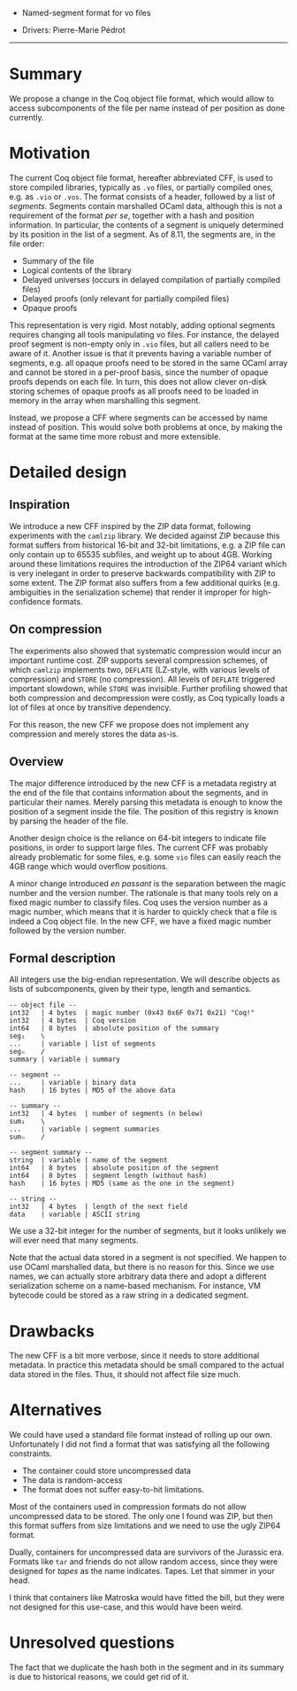- Named-segment format for vo files

- Drivers: Pierre-Marie Pédrot

----

# Summary

We propose a change in the Coq object file format, which would allow to
access subcomponents of the file per name instead of per position as done
currently.

# Motivation

The current Coq object file format, hereafter abbreviated CFF, is used to store
compiled libraries, typically as `.vo` files, or partially compiled ones, e.g.
as `.vio` or `.vos`. The format consists of a header,
followed by a list of *segments*. Segments contain marshalled OCaml data,
although this is not a requirement of the format *per se*, together with a hash
and position information. In particular, the contents of a segment is uniquely
determined by its position in the list of a segment. As of 8.11, the segments
are, in the file order:
- Summary of the file
- Logical contents of the library
- Delayed universes (occurs in delayed compilation of partially compiled files)
- Delayed proofs (only relevant for partially compiled files)
- Opaque proofs

This representation is very rigid. Most notably, adding optional segments
requires changing all tools manipulating vo files. For instance, the delayed
proof segment is non-empty only in `.vio` files, but all callers need to be
aware of it. Another issue is that it prevents having a variable number of
segments, e.g. all opaque proofs need to be stored in the same OCaml array and
cannot be stored in a per-proof basis, since the number of opaque proofs
depends on each file. In turn, this does not allow clever on-disk storing
schemes of opaque proofs as all proofs need to be loaded in memory in the array
when marshalling this segment.

Instead, we propose a CFF where segments can be accessed by name instead of
position. This would solve both problems at once, by making the format at the
same time more robust and more extensible.

# Detailed design

## Inspiration

We introduce a new CFF inspired by the ZIP data format, following experiments
with the `camlzip` library. We decided against ZIP because this format suffers
from historical 16-bit and 32-bit limitations, e.g. a ZIP file can only contain
up to 65535 subfiles, and weight up to about 4GB. Working around these
limitations requires the introduction of the ZIP64 variant which is very
inelegant in order to preserve backwards compatibility with ZIP to some extent.
The ZIP format also suffers from a few additional quirks (e.g. ambiguities in
the serialization scheme) that render it improper for high-confidence formats.

## On compression

The experiments also showed that systematic compression would incur an important
runtime cost. ZIP supports several compression schemes, of which `camlzip`
implements two, `DEFLATE` (LZ-style, with various levels of compression) and
`STORE` (no compression). All levels of `DEFLATE` triggered important slowdown,
while `STORE` was invisible. Further profiling showed that both compression and
decompression were costly, as Coq typically loads a lot of files at once by
transitive dependency.

For this reason, the new CFF we propose does not implement any compression
and merely stores the data as-is.

## Overview

The major difference introduced by the new CFF is a metadata registry at the
end of the file that contains information about the segments, and in particular
their names. Merely parsing this metadata is enough to know the position of
a segment inside the file. The position of this registry is known by parsing
the header of the file.

Another design choice is the reliance on 64-bit integers to indicate file
positions, in order to support large files. The current CFF was probably
already problematic for some files, e.g. some `vio` files can easily reach the
4GB range which would overflow positions.

A minor change introduced *en passant* is the separation between the magic
number and the version number. The rationale is that many tools rely on a fixed
magic number to classify files. Coq uses the version number as a magic number,
which means that it is harder to quickly check that a file is indeed a Coq
object file. In the new CFF, we have a fixed magic number followed by the
version number.

## Formal description

All integers use the big-endian representation. We will describe objects as
lists of subcomponents, given by their type, length and semantics.

```
-- object file --
int32   | 4 bytes  | magic number (0x43 0x6F 0x71 0x21) "Coq!"
int32   | 4 bytes  | Coq version
int64   | 8 bytes  | absolute position of the summary
seg₁    \
...     | variable | list of segments
segₙ    /
summary | variable | summary

-- segment --
...     | variable | binary data
hash    | 16 bytes | MD5 of the above data

-- summary --
int32   | 4 bytes  | number of segments (n below)
sum₁    \
...     | variable | segment summaries
sumₙ    /

-- segment summary --
string  | variable | name of the segment
int64   | 8 bytes  | absolute position of the segment
int64   | 8 bytes  | segment length (without hash)
hash    | 16 bytes | MD5 (same as the one in the segment)

-- string --
int32   | 4 bytes  | length of the next field
data    | variable | ASCII string
```

We use a 32-bit integer for the number of segments, but it looks unlikely we
will ever need that many segments.

Note that the actual data stored in a segment is not specified. We happen to
use OCaml marshalled data, but there is no reason for this. Since we use names,
we can actually store arbitrary data there and adopt a different serialization
scheme on a name-based mechanism. For instance, VM bytecode could be stored
as a raw string in a dedicated segment.

# Drawbacks

The new CFF is a bit more verbose, since it needs to store additional metadata.
In practice this metadata should be small compared to the actual data stored in
the files. Thus, it should not affect file size much.

# Alternatives

We could have used a standard file format instead of rolling up our own.
Unfortunately I did not find a format that was satisfying all the following
constraints.
- The container could store uncompressed data
- The data is random-access
- The format does not suffer easy-to-hit limitations.

Most of the containers used in compression formats do not allow uncompressed
data to be stored. The only one I found was ZIP, but then this format suffers
from size limitations and we need to use the ugly ZIP64 format.

Dually, containers for uncompressed data are survivors of the Jurassic era.
Formats like `tar` and friends do not allow random access, since they were
designed for *tapes* as the name indicates. Tapes. Let that simmer in your head.

I think that containers like Matroska would have fitted the bill, but they were
not designed for this use-case, and this would have been weird.

# Unresolved questions

The fact that we duplicate the hash both in the segment and in its summary is
due to historical reasons, we could get rid of it.
